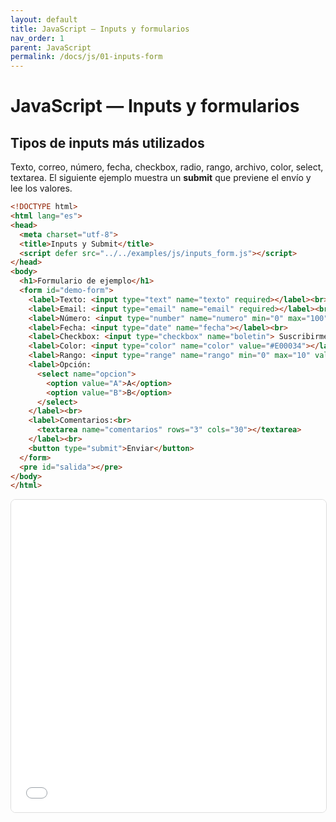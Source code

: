 ```yaml
---
layout: default
title: JavaScript — Inputs y formularios
nav_order: 1
parent: JavaScript
permalink: /docs/js/01-inputs-form
---
```


# JavaScript — Inputs y formularios

## Tipos de inputs más utilizados
Texto, correo, número, fecha, checkbox, radio, rango, archivo, color, select, textarea.
El siguiente ejemplo muestra un **submit** que previene el envío y lee los valores.

```html
<!DOCTYPE html>
<html lang="es">
<head>
  <meta charset="utf-8">
  <title>Inputs y Submit</title>
  <script defer src="../../examples/js/inputs_form.js"></script>
</head>
<body>
  <h1>Formulario de ejemplo</h1>
  <form id="demo-form">
    <label>Texto: <input type="text" name="texto" required></label><br>
    <label>Email: <input type="email" name="email" required></label><br>
    <label>Número: <input type="number" name="numero" min="0" max="100"></label><br>
    <label>Fecha: <input type="date" name="fecha"></label><br>
    <label>Checkbox: <input type="checkbox" name="boletin"> Suscribirme</label><br>
    <label>Color: <input type="color" name="color" value="#E00034"></label><br>
    <label>Rango: <input type="range" name="rango" min="0" max="10" value="5"></label><br>
    <label>Opción:
      <select name="opcion">
        <option value="A">A</option>
        <option value="B">B</option>
      </select>
    </label><br>
    <label>Comentarios:<br>
      <textarea name="comentarios" rows="3" cols="30"></textarea>
    </label><br>
    <button type="submit">Enviar</button>
  </form>
  <pre id="salida"></pre>
</body>
</html>
```
<iframe src="{{ '/assets/examples/js/inputs_form.html' | relative_url }}" width="100%" height="500" style="border:1px solid #ddd;border-radius:8px;"></iframe>